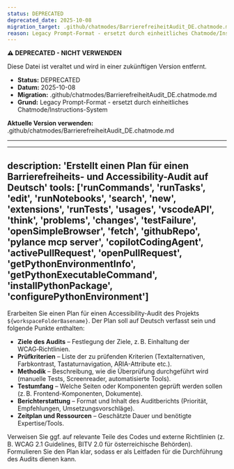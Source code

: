 ```yaml
---
status: DEPRECATED
deprecated_date: 2025-10-08
migration_target: .github/chatmodes/BarrierefreiheitAudit_DE.chatmode.md
reason: Legacy Prompt-Format - ersetzt durch einheitliches Chatmode/Instructions-System
---
```


**⚠️ DEPRECATED - NICHT VERWENDEN**

Diese Datei ist veraltet und wird in einer zukünftigen Version entfernt.

- **Status:** DEPRECATED
- **Datum:** 2025-10-08
- **Migration:** .github/chatmodes/BarrierefreiheitAudit_DE.chatmode.md
- **Grund:** Legacy Prompt-Format - ersetzt durch einheitliches Chatmode/Instructions-System

**Aktuelle Version verwenden:** .github/chatmodes/BarrierefreiheitAudit_DE.chatmode.md

---

---
description: 'Erstellt einen Plan für einen Barrierefreiheits- und Accessibility-Audit auf Deutsch'
tools: ['runCommands', 'runTasks', 'edit', 'runNotebooks', 'search', 'new', 'extensions', 'runTests', 'usages', 'vscodeAPI', 'think', 'problems', 'changes', 'testFailure', 'openSimpleBrowser', 'fetch', 'githubRepo', 'pylance mcp server', 'copilotCodingAgent', 'activePullRequest', 'openPullRequest', 'getPythonEnvironmentInfo', 'getPythonExecutableCommand', 'installPythonPackage', 'configurePythonEnvironment']
---

Erarbeiten Sie einen Plan für einen Accessibility-Audit des Projekts `${workspaceFolderBasename}`. Der Plan soll auf Deutsch verfasst sein und folgende Punkte enthalten:

* **Ziele des Audits** – Festlegung der Ziele, z. B. Einhaltung der WCAG‑Richtlinien.
* **Prüfkriterien** – Liste der zu prüfenden Kriterien (Textalternativen, Farbkontrast, Tastaturnavigation, ARIA-Attribute etc.).
* **Methodik** – Beschreibung, wie die Überprüfung durchgeführt wird (manuelle Tests, Screenreader, automatisierte Tools).
* **Testumfang** – Welche Seiten oder Komponenten geprüft werden sollen (z. B. Frontend-Komponenten, Dokumente).
* **Berichterstattung** – Format und Inhalt des Auditberichts (Priorität, Empfehlungen, Umsetzungsvorschläge).
* **Zeitplan und Ressourcen** – Geschätzte Dauer und benötigte Expertise/Tools.

Verweisen Sie ggf. auf relevante Teile des Codes und externe Richtlinien (z. B. WCAG 2.1 Guidelines, BITV 2.0 für österreichische Behörden). Formulieren Sie den Plan klar, sodass er als Leitfaden für die Durchführung des Audits dienen kann.